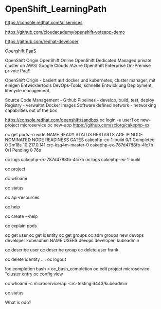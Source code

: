 # OpenShift_LearningPath

https://console.redhat.com/allservices

https://github.com/cloudacademy/openshift-voteapp-demo

https://github.com/redhat-developer

Openshift PaaS

OpenShift Origin
OpenShift Online
OpenShift Dedicated Managed private cluster on AWS/ Google Clouds /Azure
OpenShift Enterprise On-Premise private PaaS

OpenShift Origin - basiert auf docker und kubernetes, cluster manager, mit einigen Entwicklertools DevOps-Tools, schnelle Entwicklung Deployment, lifecycle management.

Source Code Management - Github
Pipelines - develop, build, test, deploy
Registry - verwaltet Docker images
Software defined network - networking capabilities out of the box

https://console.redhat.com/openshift/sandbox
oc login -u user1
oc new-project microservice
oc new-app https://github.com/sclorg/cakephp-ex

oc get pods -o wide
NAME                          READY   STATUS      RESTARTS   AGE     IP             NODE                 NOMINATED NODE   READINESS GATES
cakephp-ex-1-build            0/1     Completed   0          2m18s   10.217.0.141   crc-ksq4m-master-0   <none>           <none>
cakephp-ex-787d4788fb-4lc7h   0/1     Pending     0          76s     <none>         <none>               <none>           <none>

oc logs cakephp-ex-787d4788fb-4lc7h
oc logs cakephp-ex-1-build

oc project

oc whoami

oc status

oc api-resources

oc help

oc create --help

oc explain pods

oc get user
oc get identity
oc get groups
oc adm groups new devops developer kubeadmin
NAME     USERS
devops   developer, kubeadmin

oc describe user
oc describe group
oc delete user frank

oc delete identity ....
oc logout

!oc completion bash > oc_bash_completion
oc edit project microservice
"cluster entry
oc config view

oc whoami -c
microservice/api-crc-testing:6443/kubeadmin


oc status

What is odo?









